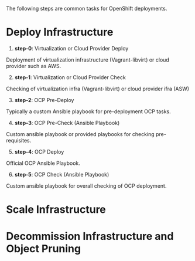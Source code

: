 The following steps are common tasks for OpenShift deployments.

# Deploy Infrastructure

1. **step-0**: Virtualization or Cloud Provider Deploy

 Deployment of virtualization infrastructure (Vagrant-libvirt) or cloud provider
 such as AWS.

2. **step-1**: Virtualization or Cloud Provider Check

 Checking of virtualization infra (Vagrant-libvirt) or cloud provider ifra (ASW)

3. **step-2**: OCP Pre-Deploy 

 Typically a custom Ansible playbook for pre-deployment OCP tasks.

4. **step-3**: OCP Pre-Check (Ansible Playbook)

 Custom ansible playbook or provided playbooks for checking pre-requisites.

5. **step-4**: OCP Deploy 

 Official OCP Ansible Playbook.

6. **step-5**: OCP Check (Ansible Playbook)

 Custom ansible playbook for overall checking of OCP deployment.

# Scale Infrastructure

# Decommission Infrastructure and Object Pruning
